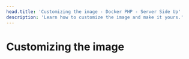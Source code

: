 ```yaml
---
head.title: 'Customizing the image - Docker PHP - Server Side Up'
description: 'Learn how to customize the image and make it yours.'
---
```


# Customizing the image